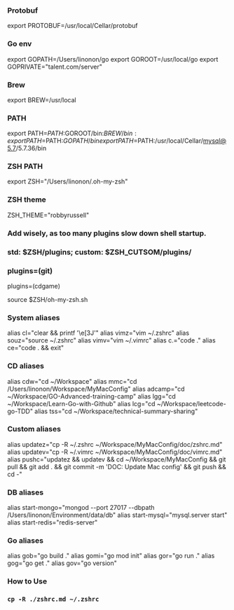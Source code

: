 ### Protobuf
export PROTOBUF=/usr/local/Cellar/protobuf

### Go env
export GOPATH=/Users/linonon/go 
export GOROOT=/usr/local/go
export GOPRIVATE="talent.com/server"

### Brew
export BREW=/usr/local

### PATH
export PATH=$PATH:$GOROOT/bin:$BREW/bin:
export PATH=$PATH:$GOPATH/bin
export PATH=$PATH:/usr/local/Cellar/mysql@5.7/5.7.36/bin

### ZSH PATH
export ZSH="/Users/linonon/.oh-my-zsh"

### ZSH theme
ZSH_THEME="robbyrussell"

### Add wisely, as too many plugins slow down shell startup.
### std: $ZSH/plugins; custom: $ZSH_CUTSOM/plugins/
### plugins=(git)
plugins=(cdgame)

source $ZSH/oh-my-zsh.sh

### System aliases
alias cl="clear && printf '\e[3J'"
alias vimz="vim ~/.zshrc"
alias souz="source ~/.zshrc"
alias vimv="vim ~/.vimrc"
alias c.="code ."
alias ce="code . && exit"

### CD aliases
alias cdw="cd ~/Workspace"
alias mmc="cd /Users/linonon/Workspace/MyMacConfig"
alias adcamp="cd ~/Workspace/GO-Advanced-training-camp"
alias lgg="cd ~/Workspace/Learn-Go-with-Github"
alias lcg="cd ~/Workspace/leetcode-go-TDD"
alias tss="cd ~/Workspace/technical-summary-sharing"

### Custom aliases
alias updatez="cp -R ~/.zshrc ~/Workspace/MyMacConfig/doc/zshrc.md"
alias updatev="cp -R ~/.vimrc ~/Workspace/MyMacConfig/doc/vimrc.md"
alias pushc="updatez && updatev && cd ~/Workspace/MyMacConfig && git pull && git add . && git commit -m 'DOC: Update Mac config' && git push && cd -"

### DB aliases
alias start-mongo="mongod --port 27017 --dbpath /Users/linonon/Environment/data/db"
alias start-mysql="mysql.server start"
alias start-redis="redis-server"

### Go aliases
alias gob="go build ."
alias gomi="go mod init"
alias gor="go run ."
alias gog="go get ."
alias gov="go version"

### How to Use
### `cp -R ./zshrc.md ~/.zshrc`

